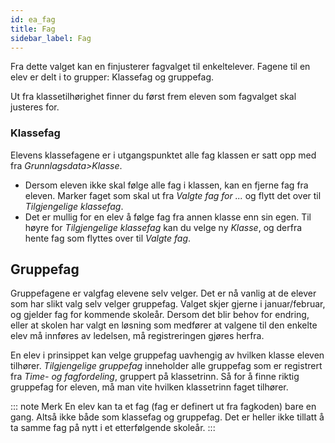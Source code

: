 ```yaml
---
id: ea_fag
title: Fag
sidebar_label: Fag
---
```

 Fra dette valget kan en finjusterer fagvalget til enkeltelever.  Fagene til en elev er delt i to grupper: Klassefag og gruppefag.
 
 Ut fra klassetilhørighet finner du først frem eleven som fagvalget skal justeres for.

### Klassefag
Elevens klassefagene er i utgangspunktet alle fag klassen er satt opp med fra _Grunnlagsdata>Klasse_. 
- Dersom eleven ikke skal følge alle fag i klassen, kan en fjerne fag fra eleven. Marker faget som skal ut fra _Valgte fag for ..._ og flytt det over til _Tilgjengelige klassefag_. 
- Det er mullig for en elev å følge fag fra annen klasse enn sin egen. Til høyre for _Tilgjengelige klassefag_ kan du velge ny _Klasse_, og derfra hente fag som flyttes over til _Valgte fag_.

 ## Gruppefag
 Gruppefagene er valgfag elevene selv velger. Det er nå vanlig at de elever som har slikt valg selv velger gruppefag. Valget skjer gjerne i januar/februar, og gjelder fag for kommende skoleår. Dersom det blir behov for endring, eller at skolen har valgt en løsning som medfører at valgene til den enkelte elev må innføres av ledelsen, må registreringen gjøres herfra.
 
 En elev i prinsippet kan velge gruppefag uavhengig av hvilken klasse eleven tilhører. _Tilgjengelige gruppefag_ inneholder alle gruppefag som er registrert fra _Time- og fagfordeling_, gruppert på klassetrinn. Så for å finne riktig gruppefag for eleven, må man vite hvilken klassetrinn faget tilhører.
 
 ::: note Merk
 En elev kan ta et fag (fag er definert ut fra fagkoden) bare en gang. Altså ikke både som klassefag og gruppefag. Det er heller ikke tillatt å ta samme fag på nytt i et etterfølgende skoleår.
 :::
 
